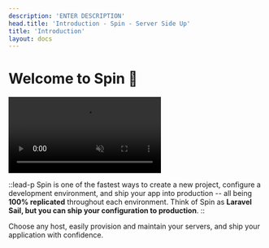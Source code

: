 ```yaml
---
description: 'ENTER DESCRIPTION'
head.title: 'Introduction - Spin - Server Side Up'
title: 'Introduction'
layout: docs
---
```


# Welcome to Spin 👋 

<video autoplay muted loop>
    <source src="https://serversideup.net/wp-content/uploads/2024/01/spin-demo_spin-up.mp4"/>
</video>

::lead-p
Spin is one of the fastest ways to create a new project, configure a development environment, and ship your app into production -- all being **100% replicated** throughout each environment. Think of Spin as **Laravel Sail, but you can ship your configuration to production**.
::

Choose any host, easily provision and maintain your servers, and ship your application with confidence.